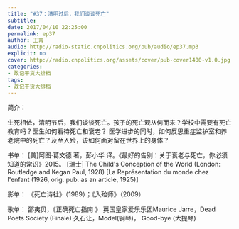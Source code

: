 ```yaml
---
title: "#37：清明过后，我们谈谈死亡"
subtitle: 
date: 2017/04/10 22:25:00
permalink: ep37
author: 王菁
audio: http://radio-static.cnpolitics.org/pub/audio/ep37.mp3
explicit: no
cover: http://radio.cnpolitics.org/assets/cover/pub-cover1400-v1.0.jpg
categories:
- 政记干货大排档
tags:
- 政记干货大排档
---
```

简介：

生死相依，清明节后，我们谈谈死亡。孩子的死亡观从何而来？学校中需要有死亡教育吗？医生如何看待死亡和衰老？ 医学进步的同时，如何反思重症监护室和养老院中的死亡？及至入殓，该如何面对留在世界上的身体？

书单：
[美]阿图·葛文德 著，彭小华 译。《最好的告别：关于衰老与死亡，你必须知道的常识》2015。
[瑞士] The Child's Conception of the World (London: Routledge and Kegan Paul, 1928) [La Représentation du monde chez l'enfant (1926, orig. pub. as an article, 1925)] 

影单：
《死亡诗社》（1989）；《入殓师》（2009）

歌单：
邵夷贝，《正确死亡指南 》
英国皇家爱乐乐团Maurice Jarre，Dead Poets Society (Finale)
久石让，Model(钢琴)， Good-bye (大提琴)